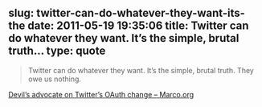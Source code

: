 slug: twitter-can-do-whatever-they-want-its-the
date: 2011-05-19 19:35:06
title: Twitter can do whatever they want. It’s the simple, brutal truth...
type: quote
---

> Twitter can do whatever they want. It’s the simple, brutal truth. They owe us nothing.

[Devil’s advocate on Twitter’s OAuth change – Marco.org](http://www.marco.org/2011/05/19/twitter-dm-oauth-requirement)
